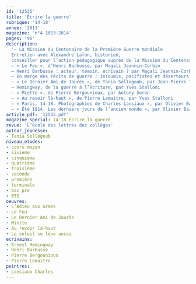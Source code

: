 ```yaml
---
id: '12535'
title: 'Écrire la guerre'
rubrique: '14-18'
annee: '2013'
magazine: 'n°4 2013-2014'
pages: '96'
description: 
  '– La Mission du Centenaire de la Première Guerre mondiale
  Entretien avec Alexandre Lafon, historien,
  conseiller pour l’action pédagogique auprès de la Mission du Centenaire
  – « Le Feu », d’Henri Barbusse, par Magali Jeannin-Corbin
  – Henri Barbusse : acteur, témoin, écrivain ? par Magali Jeannin-Corbin
  – En marge des récits de guerre : insoumis, pacifistes et déserteurs, par Jean-Pierre Tusseau
  – « Le Dernier Ami de Jaurès », de Tania Sollogoub, par Jean-Pierre Tusseau
  – Hemingway, de la guerre à l’écriture, par Yves Stalloni
  – « Miette », de Pierre Bergounioux, par Antony Soron
  – « Au revoir là-haut », de Pierre Lemaitre, par Yves Stalloni
  – « Paris, 14-18. Photographies de Charles Lansiaux », par Olivier Bailly
  – « Été 1914. Les derniers jours de l’ancien monde », par Olivier Bailly'
article_pdf: '12535.pdf'
magazine_special: 14-18 Écrire la guerre
revue: 'L’école des lettres des collèges'
auteur_jeunesse:
- Tania Sollogoub
niveau_etudes:
- cours moyen
- sixième
- cinquième
- quatrième
- troisième
- seconde
- première
- terminale
- bac pro
- BTS
oeuvres:
- L’Adieu aux armes
- Le Feu
- Le Dernier Ami de Jaurès
- Miette
- Au revoir là-haut
- Le soleil se lève aussi
ecrivains:
- Ernest Hemingway
- Henri Barbusse
- Pierre Bergounioux
- Pierre Lemaitre
peintres:
- Lansiaux Charles
---
```

